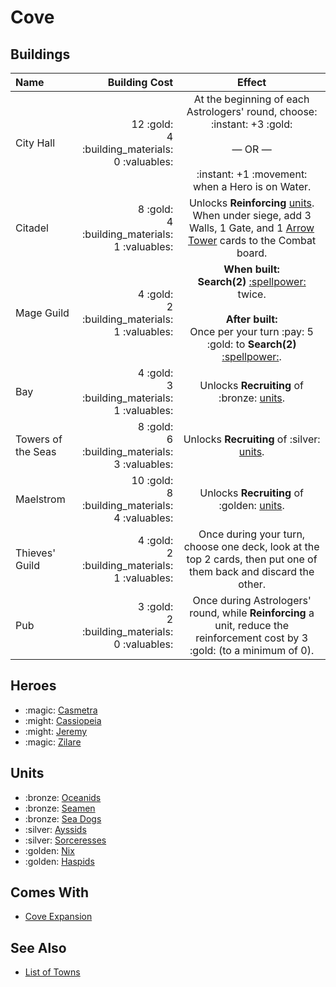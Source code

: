 # Cove

## Buildings

| Name | Building Cost | Effect |
| :--- | ---: | :---: |
| City Hall | 12 :gold:<br>4 :building_materials:<br>0 :valuables: | At the beginning of each Astrologers' round, choose:<br>:instant:️ +3 :gold:<br><br>— OR —<br><br>:instant: +1 :movement: when a Hero is on Water. |
| Citadel | 8 :gold:<br>4 :building_materials:<br>1 :valuables: | Unlocks **Reinforcing** [units](#units). When under siege, add 3 Walls, 1 Gate, and 1 [Arrow Tower](../units/arrow_tower.md) cards to the Combat board. |
| Mage Guild | 4 :gold:<br>2 :building_materials:<br>1 :valuables: | **When built:**<br>**Search(2)** [:spellpower:](../spells/index.md) twice.<br><br>**After built:**<br>Once per your turn :pay: 5 :gold: to **Search(2)** [:spellpower:](../spells/index.md). |
| Bay | 4 :gold:<br>3 :building_materials:<br>1 :valuables: | Unlocks **Recruiting** of :bronze: [units](#units). |
| Towers of the Seas | 8 :gold:<br>6 :building_materials:<br>3 :valuables: | Unlocks **Recruiting** of :silver: [units](#units). |
| Maelstrom | 10 :gold:<br>8 :building_materials:<br>4 :valuables: | Unlocks **Recruiting** of :golden: [units](#units). |
| Thieves' Guild | 4 :gold:<br>2 :building_materials:<br>1 :valuables: | Once during your turn, choose one deck, look at the top 2 cards, then put one of them back and discard the other. |
| Pub | 3 :gold:<br>2 :building_materials:<br>0 :valuables: | Once during Astrologers' round, while **Reinforcing** a unit, reduce the reinforcement cost by 3 :gold: (to a minimum of 0). |


## Heroes

- :magic: [Casmetra](../heroes/casmetra.md)
- :might: [Cassiopeia](../heroes/cassiopeia.md)
- :might: [Jeremy](../heroes/jeremy.md)
- :magic: [Zilare](../heroes/zilare.md)


## Units

- :bronze: [Oceanids](../units/oceanids.md)
- :bronze: [Seamen](../units/seamen.md)
- :bronze: [Sea Dogs](../units/sea_dogs.md)
- :silver: [Ayssids](../units/ayssids.md)
- :silver: [Sorceresses](../units/sorceresses.md)
- :golden: [Nix](../units/nix.md)
- :golden: [Haspids](../units/haspids.md)


## Comes With

- [Cove Expansion](../content/cove_expansion.md)


## See Also

- [List of Towns](../towns/index.md)